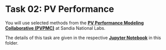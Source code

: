 # Task 02: PV Performance

You will use selected methods from the [**PV Performance Modeling Collaborative (PVPMC)**](https://pvpmc.sandia.gov/) at Sandia National Labs.

The details of this task are given in the respective [**Jupyter Notebook**](Task02_PV.ipynb) in this folder.

